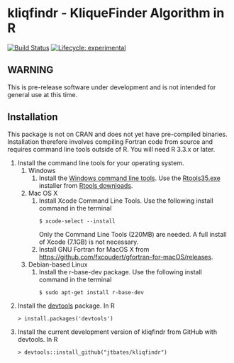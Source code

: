 # kliqfindr - KliqueFinder Algorithm in R

[![Build Status](https://travis-ci.org/jtbates/kliqfindr.svg?branch=master)](https://travis-ci.org/jtbates/kliqfindr)
[![Lifecycle: experimental](https://img.shields.io/badge/lifecycle-experimental-orange.svg)](https://www.tidyverse.org/lifecycle/#experimental)

## WARNING

This is pre-release software under development and is not intended for general use at this time.

## Installation

This package is not on CRAN and does not yet have pre-compiled binaries. Installation therefore involves compiling Fortran code from source and requires command line tools outside of R. You will need R 3.3.x or later.

1. Install the command line tools for your operating system.
    1. Windows
        1. Install the [Windows command line tools](https://cran.r-project.org/doc/manuals/R-admin.html#The-command-line-tools). Use the [Rtools35.exe](https://cran.r-project.org/bin/windows/Rtools/Rtools35.exe) installer from [Rtools downloads](https://cran.r-project.org/bin/windows/Rtools/).
    1. Mac OS X
        1. Install Xcode Command Line Tools. Use the following install command in the terminal
            ```
            $ xcode-select --install
            ```
            Only the Command Line Tools (220MB) are needed. A full install of Xcode (7.1GB) is not necessary.
        2. Install GNU Fortran for MacOS X from https://github.com/fxcoudert/gfortran-for-macOS/releases.
    1. Debian-based Linux
        1. Install the r-base-dev package. Use the following install command in the terminal
            ```
            $ sudo apt-get install r-base-dev
            ```
2. Install the [devtools](https://github.com/hadley/devtools) package. In R
    ```
    > install.packages('devtools')
    ```
3. Install the current development version of kliqfindr from GitHub with devtools. In R
    ```
    > devtools::install_github("jtbates/kliqfindr")
    ```
 
